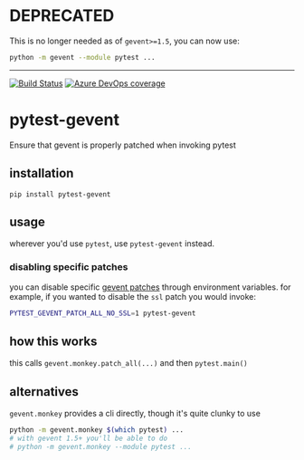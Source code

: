 # DEPRECATED

This is no longer needed as of `gevent>=1.5`, you can now use:

```bash
python -m gevent --module pytest ...
```

___

[![Build Status](https://dev.azure.com/asottile/asottile/_apis/build/status/asottile.pytest-gevent?branchName=master)](https://dev.azure.com/asottile/asottile/_build/latest?definitionId=54&branchName=master)
[![Azure DevOps coverage](https://img.shields.io/azure-devops/coverage/asottile/asottile/54/master.svg)](https://dev.azure.com/asottile/asottile/_build/latest?definitionId=54&branchName=master)

pytest-gevent
=============

Ensure that gevent is properly patched when invoking pytest

## installation

`pip install pytest-gevent`

## usage

wherever you'd use `pytest`, use `pytest-gevent` instead.

### disabling specific patches

you can disable specific [gevent patches] through environment variables.  for
example, if you wanted to disable the `ssl` patch you would invoke:

```bash
PYTEST_GEVENT_PATCH_ALL_NO_SSL=1 pytest-gevent
```

[gevent patches]: http://www.gevent.org/api/gevent.monkey.html#gevent.monkey.patch_all

## how this works

this calls `gevent.monkey.patch_all(...)` and then `pytest.main()`

## alternatives

`gevent.monkey` provides a cli directly, though it's quite clunky to use

```bash
python -m gevent.monkey $(which pytest) ...
# with gevent 1.5+ you'll be able to do
# python -m gevent.monkey --module pytest ...
```
